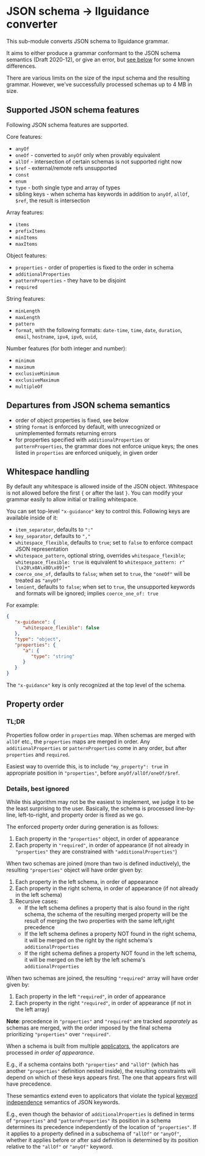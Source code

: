 # JSON schema -> llguidance converter

This sub-module converts JSON schema to llguidance grammar.

It aims to either produce a grammar conformant to the JSON schema semantics (Draft 2020-12), or give an error,
but [see below](#departures-from-json-schema-semantics) for some known differences.

There are various limits on the size of the input schema and the resulting grammar.
However, we've successfully processed schemas up to 4 MB in size.

## Supported JSON schema features

Following JSON schema features are supported.

Core features:

- `anyOf`
- `oneOf` - converted to `anyOf` only when provably equivalent
- `allOf` - intersection of certain schemas is not supported right now
- `$ref` - external/remote refs unsupported
- `const`
- `enum`
- `type` - both single type and array of types
- sibling keys - when schema has keywords in addition to `anyOf`, `allOf`, `$ref`, the result is intersection

Array features:

- `items`
- `prefixItems`
- `minItems`
- `maxItems`

Object features:

- `properties` - order of properties is fixed to the order in schema
- `additionalProperties`
- `patternProperties` - they have to be disjoint
- `required`

String features:

- `minLength`
- `maxLength`
- `pattern`
- `format`, with the following formats: `date-time`, `time`, `date`, `duration`, `email`, `hostname`, `ipv4`, `ipv6`, `uuid`,

Number features (for both integer and number):

- `minimum`
- `maximum`
- `exclusiveMinimum`
- `exclusiveMaximum`
- `multipleOf`

## Departures from JSON schema semantics

- order of object properties is fixed, see below
- string `format` is enforced by default, with unrecognized or unimplemented formats returning errors
- for properties specified with `additionalProperties` or `patternProperties`, the grammar does not enforce unique keys;
  the ones listed in `properties` are enforced uniquely, in given order

## Whitespace handling

By default any whitespace is allowed inside of the JSON object.
Whitespace is not allowed before the first `{` or after the last `}`.
You can modify your grammar easily to allow initial or trailing whitespace.

You can set top-level `"x-guidance"` key to control this.
Following keys are available inside of it:

- `item_separator`, defaults to `":"`
- `key_separator`, defaults to `","`
- `whitespace_flexible`, defaults to `true`; set to `false` to enforce compact JSON representation
- `whitespace_pattern`, optional string, overrides `whitespace_flexible`;
  `whitespace_flexible: true` is equivalent to `whitespace_pattern: r"[\x20\x0A\x0D\x09]+"`
- `coerce_one_of`, defaults to `false`; when set to `true`, the `"oneOf"` will be treated as `"anyOf"`
- `lenient`, defaults to `false`; when set to `true`, the unsupported keywords and formats will be ignored; implies `coerce_one_of: true`

For example:

```json
{
   "x-guidance": {
      "whitespace_flexible": false
   },
   "type": "object",
   "properties": {
      "a": {
         "type": "string"
      }
   }
}
```

The `"x-guidance"` key is only recognized at the top level of the schema.


## Property order

### TL;DR

Properties follow order in `properties` map.
When schemas are merged with `allOf` etc., the `properties` maps are merged in order.
Any `additionalProperties` or `patternProperties` come in any order, but after `properties` and `required`.

Easiest way to override this, is to include `"my_property": true` in appropriate position in `"properties"`,
before `anyOf/allOf/oneOf/$ref`.

### Details, best ignored

While this algorithm may not be the easiest to implement, we judge it to be the least surprising to the user.
Basically, the schema is processed line-by-line, left-to-right, and property order is fixed as we go.

The enforced property order during generation is as follows:
1. Each property in the `"properties"` object, in order of appearance
2. Each property in `"required"`, in order of appearance (if not already in `"properties"` they are constrained with `"additionalProperties"`)

When two schemas are joined (more than two is defined inductively), the resulting `"properties"` object will have order given by:
1. Each property in the left schema, in order of appearance
2. Each property in the right schema, in order of appearance (if not already in the left schema)
3. Recursive cases: 
   - If the left schema defines a property that is also found in the right schema, the schema of the resulting merged property will be the result of merging the two properties with the same left,right precedence
   - If the left schema defines a property NOT found in the right schema, it will be merged on the right by the right schema's `additionalProperties`
   - If the right schema defines a property NOT found in the left schema, it will be merged on the left by the left schema's `additionalProperties`

When two schemas are joined, the resulting `"required"` array will have order given by:
1. Each property in the left `"required"`, in order of appearance
2. Each property in the right `"required"`, in order of appearance (if not in the left array)

**Note**: precedence in `"properties"` and `"required"` are tracked *separately* as schemas are merged, with the order imposed by the final schema prioritizing `"properties"` over `"required"`.

When a schema is built from multiple [applicators](https://json-schema.org/draft/2020-12/vocab/applicator), the applicators are processed *in order of appearance*.

E.g., if a schema contains both `"properties"` and `"allOf"` (which has another `"properties"` definition nested inside), the resulting constraints will depend on which of these keys appears first. The one that appears first will have precedence.

These semantics extend even to applicators that violate the typical [keyword independence](https://json-schema.org/draft/2020-12/json-schema-core#section-10.1) semantics of JSON keywords.

E.g., even though the behavior of `additionalProperties` is defined in terms of `"properties"` and `"patternProperties"` its position in a schema determines its precedence independently of the location of `"properties"`. If it applies to a property defined in a subschema of `"allOf"` or `"anyOf"`, whether it applies before or after said definition is determined by its position relative to the `"allOf"` or `"anyOf"` keyword.
